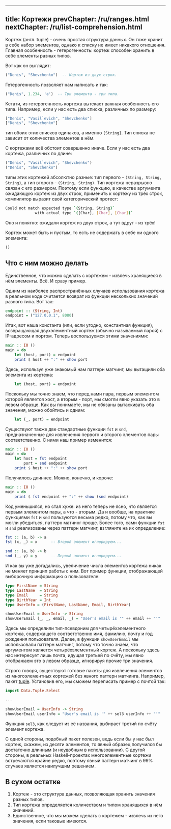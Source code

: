 ----
title: Кортежи
prevChapter: /ru/ranges.html
nextChapter: /ru/list-comprehension.html
----

Кортеж (англ. tuple) - очень простая структура данных. Он тоже хранит в себе набор элементов, однако к списку не имеет никакого отношения. Главная особенность - гетерогенность: кортеж способен хранить в себе элементы разных типов.

Вот как он выглядит:

```haskell
("Denis", "Shevchenko")  -- Кортеж из двух строк.
```

Гетерогенность позволяет нам написать и так:

```haskell
("Denis", 1.234, 'a')  -- Три элемента - три типа.
```

Кстати, из гетерогенность кортежа вытекает важная особенность его типа. Например, если у нас есть два списка, различных по размеру:

```haskell
["Denis", "Vasil`evich", "Shevchenko"]
["Denis", "Shevchenko"]
```

тип обоих этих списков одинаков, а именно `[String]`. Тип списка не зависит от количества элементов в нём.

С кортежами всё обстоит совершенно иначе. Если у нас есть два кортежа, различных по длине:

```haskell
("Denis", "Vasil`evich", "Shevchenko")
("Denis", "Shevchenko")
```

типы этих кортежей абсолютно разные: тип первого - `(String, String, String)`, а тип второго - `(String, String)`. Тип кортежа неразрывно связан с его размером. Поэтому если функцию, в качестве аргумента ожидающую кортеж из двух строк, применить к кортежу из трёх строк, компилятор выразит свой категорический протест:

```bash
Could not match expected type `(String, String)`
             with actual type `([Char], [Char], [Char])`
```

Оно и понятно: ожидали кортеж из двух строк, а тут вдруг - из трёх!

Кортеж может быть и пустым, то есть не содержать в себе ни одного элемента:

```haskell
()
```

## Что с ним можно делать

Единственное, что можно сделать с кортежем - извлечь хранящиеся в нём элементы. Всё. И сразу пример.

Одним из наиболее распространённых случаев использования кортежа в реальном коде считается возврат из функции нескольких значений разного типа. Вот так:

```haskell
endpoint :: (String, Int)
endpoint = ("127.0.0.1", 8080)
```

Итак, вот наша константа (или, если угодно, константная функция), возвращающая двухэлементный кортеж (обычно называемый парой) с IP-адресом и портом. Теперь воспользуемся этими значениями:

```haskell
main :: IO ()
main = do
    let (host, port) = endpoint
    print $ host ++ ":" ++ show port
```

Здесь, используя уже знакомый нам паттерн матчинг, мы вытащили оба элемента из кортежа:

```haskell
    let (host, port) = endpoint
```

Поскольку мы точно знаем, что перед нами пара, первым элементом которой является хост, а вторым - порт, мы смогли явно указать это в левом образце. Как вы понимаете, мы не обязаны вытаскивать оба значения, можно обойтись и одним:

```haskell
    let (_, port) = endpoint
```

Существуют также две стандартные функции `fst` и `snd`, предназначенные для извлечения первого и второго элементов пары соответственно. С ними наш пример изменится:

```haskell
main :: IO ()
main = do
    let host = fst endpoint
        port = snd endpoint
    print $ host ++ ":" ++ show port
```

Получилось длиннее. Можно, конечно, и короче:

```haskell
main :: IO ()
main = do
    print $ fst endpoint ++ ":" ++ show (snd endpoint)
```

Код уменьшился, но стал хуже: из него теперь не ясно, что является первым элементом пары, а что - вторым. Да и вообще, на практике функциями `fst` и `snd` пользуются весьма редко, потому что, как вы могли убедиться, паттерн матчинг проще. Более того, сами функции `fst` и `snd` реализованы через паттерн матчинг, взгляните на их определение:

```haskell
fst :: (a, b) -> a
fst (x, _) = x      -- Второй элемент игнорируем...

snd :: (a, b) -> b
snd (_, y) = y      -- Первый элемент игнорируем...
```

И как вы уже догадались, увеличение числа элементов кортежа никак не меняет принцип работы с ним. Вот пример функции, отображающей выборочную информацию о пользователе: 

```haskell
type FirstName = String
type LastName  = String
type Email     = String
type BirthYear = Int
type UserInfo = (FirstName, LastName, Email, BirthYear)

showUserEmail = UserInfo -> String
showUserEmail (_, _, email, _) = "User's email is '" ++ email ++ "'"
```

Здесь мы определили тип-псевдоним для четырёхэлементного кортежа, содержащего соответственно имя, фамилию, почту и год рождения пользователя. Далее, в функции `showUserEmail` мы использовали паттерн матчинг, потому что точно знаем, что аргументом является четырёхэлементный кортеж. А поскольку здесь нас интересует лишь почта, идущая третьей по счёту, мы явно отображаем это в левом образце, игнорируя прочие три значения.

Строго говоря, существуют готовые пакеты для извлечения элементов из многоэлементных кортежей без явного паттерн матчинга. Например, пакет [tuple](http://hackage.haskell.org/package/tuple). Установив его, мы сможем переписать пример с почтой так:

```haskell
import Data.Tuple.Select

...

showUserEmail = UserInfo -> String
showUserEmail userInfo = "User's email is '" ++ sel3 userInfo ++ "'"
```

Функция `sel3`, как следует из её названия, выбирает третий по счёту элемент кортежа.

С одной стороны, подобный пакет полезен, ведь если бы у нас был кортеж, скажем, из десяти элементов, то явный образец получился бы достаточно длинным (и неудобным в использовании). С другой стороны, в реальных Haskell-проектах многоэлементные кортежи встречаются крайне редко, поэтому явный паттерн матчинг в 99% случаев является наилучшим решением.

## В сухом остатке

1. Кортеж - это структура данных, позволяющая хранить значения разных типов.
2. Тип кортежа определяется количеством и типом хранящихся в нём значений.
3. Единственное, что мы можем сделать с кортежем - извлечь из него значения, если таковые имеются.
